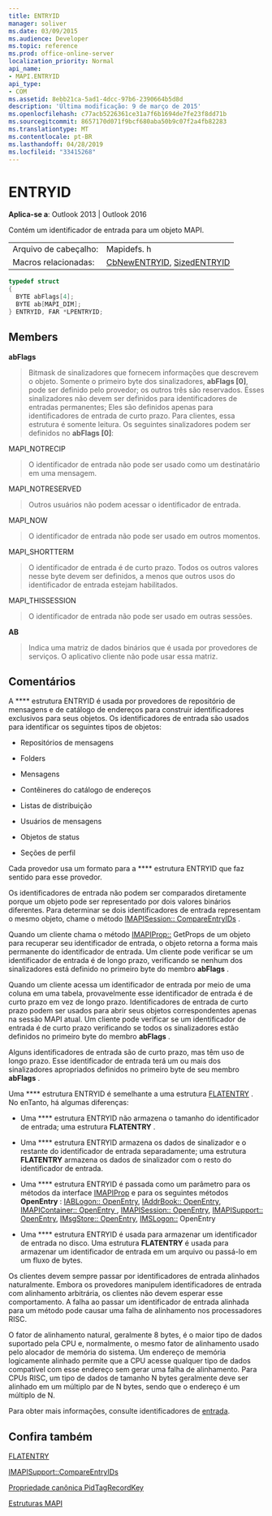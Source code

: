 ```yaml
---
title: ENTRYID
manager: soliver
ms.date: 03/09/2015
ms.audience: Developer
ms.topic: reference
ms.prod: office-online-server
localization_priority: Normal
api_name:
- MAPI.ENTRYID
api_type:
- COM
ms.assetid: 8ebb21ca-5ad1-4dcc-97b6-2390664b5d8d
description: 'Última modificação: 9 de março de 2015'
ms.openlocfilehash: c77acb5226361ce31a7f6b1694de7fe23f8dd71b
ms.sourcegitcommit: 8657170d071f9bcf680aba50b9c07f2a4fb82283
ms.translationtype: MT
ms.contentlocale: pt-BR
ms.lasthandoff: 04/28/2019
ms.locfileid: "33415268"
---
```

# <a name="entryid"></a>ENTRYID

  
  
**Aplica-se a**: Outlook 2013 | Outlook 2016 
  
Contém um identificador de entrada para um objeto MAPI. 
  
|||
|:-----|:-----|
|Arquivo de cabeçalho:  <br/> |Mapidefs. h  <br/> |
|Macros relacionadas:  <br/> |[CbNewENTRYID](cbnewentryid.md), [SizedENTRYID](sizedentryid.md) <br/> |
   
```cpp
typedef struct
{
  BYTE abFlags[4];
  BYTE ab[MAPI_DIM];
} ENTRYID, FAR *LPENTRYID;

```

## <a name="members"></a>Members

 **abFlags**
  
> Bitmask de sinalizadores que fornecem informações que descrevem o objeto. Somente o primeiro byte dos sinalizadores, **abFlags [0]**, pode ser definido pelo provedor; os outros três são reservados. Esses sinalizadores não devem ser definidos para identificadores de entradas permanentes; Eles são definidos apenas para identificadores de entrada de curto prazo. Para clientes, essa estrutura é somente leitura. Os seguintes sinalizadores podem ser definidos no **abFlags [0]**:
    
MAPI_NOTRECIP 
  
> O identificador de entrada não pode ser usado como um destinatário em uma mensagem.
    
MAPI_NOTRESERVED 
  
> Outros usuários não podem acessar o identificador de entrada.
    
MAPI_NOW 
  
> O identificador de entrada não pode ser usado em outros momentos.
    
MAPI_SHORTTERM 
  
> O identificador de entrada é de curto prazo. Todos os outros valores nesse byte devem ser definidos, a menos que outros usos do identificador de entrada estejam habilitados.
    
MAPI_THISSESSION 
  
> O identificador de entrada não pode ser usado em outras sessões.
    
 **AB**
  
> Indica uma matriz de dados binários que é usada por provedores de serviços. O aplicativo cliente não pode usar essa matriz.
    
## <a name="remarks"></a>Comentários

A **** estrutura ENTRYID é usada por provedores de repositório de mensagens e de catálogo de endereços para construir identificadores exclusivos para seus objetos. Os identificadores de entrada são usados para identificar os seguintes tipos de objetos: 
  
- Repositórios de mensagens
    
- Folders
    
- Mensagens
    
- Contêineres do catálogo de endereços
    
- Listas de distribuição
    
- Usuários de mensagens
    
- Objetos de status
    
- Seções de perfil
    
Cada provedor usa um formato para a **** estrutura ENTRYID que faz sentido para esse provedor. 
  
Os identificadores de entrada não podem ser comparados diretamente porque um objeto pode ser representado por dois valores binários diferentes. Para determinar se dois identificadores de entrada representam o mesmo objeto, chame o método [IMAPISession:: CompareEntryIDs](imapisession-compareentryids.md) . 
  
Quando um cliente chama o método [IMAPIProp::](imapiprop-getprops.md) GetProps de um objeto para recuperar seu identificador de entrada, o objeto retorna a forma mais permanente do identificador de entrada. Um cliente pode verificar se um identificador de entrada é de longo prazo, verificando se nenhum dos sinalizadores está definido no primeiro byte do membro **abFlags** . 
  
Quando um cliente acessa um identificador de entrada por meio de uma coluna em uma tabela, provavelmente esse identificador de entrada é de curto prazo em vez de longo prazo. Identificadores de entrada de curto prazo podem ser usados para abrir seus objetos correspondentes apenas na sessão MAPI atual. Um cliente pode verificar se um identificador de entrada é de curto prazo verificando se todos os sinalizadores estão definidos no primeiro byte do membro **abFlags** . 
  
Alguns identificadores de entrada são de curto prazo, mas têm uso de longo prazo. Esse identificador de entrada terá um ou mais dos sinalizadores apropriados definidos no primeiro byte de seu membro **abFlags** . 
  
Uma **** estrutura ENTRYID é semelhante a uma estrutura [FLATENTRY](flatentry.md) . No enTanto, há algumas diferenças: 
  
- Uma **** estrutura ENTRYID não armazena o tamanho do identificador de entrada; uma estrutura **FLATENTRY** . 
    
- Uma **** estrutura ENTRYID armazena os dados de sinalizador e o restante do identificador de entrada separadamente; uma estrutura **FLATENTRY** armazena os dados de sinalizador com o resto do identificador de entrada. 
    
- Uma **** estrutura ENTRYID é passada como um parâmetro para os métodos da interface [IMAPIProp](imapipropiunknown.md) e para os seguintes métodos **OpenEntry** : [IABLogon:: OpenEntry](iablogon-openentry.md), [IAddrBook:: OpenEntry](iaddrbook-openentry.md), [IMAPIContainer:: OpenEntry ](imapicontainer-openentry.md), [IMAPISession:: OpenEntry](imapisession-openentry.md), [IMAPISupport:: OpenEntry](imapisupport-openentry.md), [IMsgStore:: OpenEntry](imsgstore-openentry.md), [IMSLogon::](imslogon-openentry.md) OpenEntry
    
- Uma **** estrutura ENTRYID é usada para armazenar um identificador de entrada no disco. Uma estrutura **FLATENTRY** é usada para armazenar um identificador de entrada em um arquivo ou passá-lo em um fluxo de bytes. 
    
Os clientes devem sempre passar por identificadores de entrada alinhados naturalmente. Embora os provedores manipulem identificadores de entrada com alinhamento arbitrária, os clientes não devem esperar esse comportamento. A falha ao passar um identificador de entrada alinhada para um método pode causar uma falha de alinhamento nos processadores RISC. 
  
O fator de alinhamento natural, geralmente 8 bytes, é o maior tipo de dados suportado pela CPU e, normalmente, o mesmo fator de alinhamento usado pelo alocador de memória do sistema. Um endereço de memória logicamente alinhado permite que a CPU acesse qualquer tipo de dados compatível com esse endereço sem gerar uma falha de alinhamento. Para CPUs RISC, um tipo de dados de tamanho N bytes geralmente deve ser alinhado em um múltiplo par de N bytes, sendo que o endereço é um múltiplo de N.
  
Para obter mais informações, consulte identificadores de [entrada](mapi-entry-identifiers.md). 
  
## <a name="see-also"></a>Confira também



[FLATENTRY](flatentry.md)
  
[IMAPISupport::CompareEntryIDs](imapisupport-compareentryids.md)
  
[Propriedade canônica PidTagRecordKey](pidtagrecordkey-canonical-property.md)


[Estruturas MAPI](mapi-structures.md)

